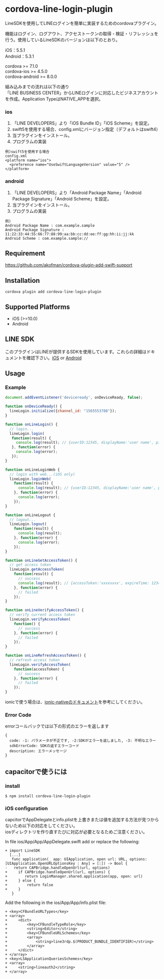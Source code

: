 # cordova-line-login-plugin
LineSDKを使用してLINEログインを簡単に実装するためのcordovaプラグイン。　　

機能はログイン、ログアウト、アクセストークンの取得・検証・リフレッシュを行う。使用しているLineSDKのバージョンは以下のとおり。  

iOS：5.5.1  
Android：5.3.1  

cordova >= 7.1.0  
cordova-ios >= 4.5.0  
cordova-android >= 8.0.0  

組み込みまでの流れは以下の通り  
「LINE BUSINESS CENTER」からLINEログインに対応したビジネスアカウントを作成。Application TypeはNATIVE_APPを選択。

### ios
1. 「LINE DEVELOPERS」より「iOS Bundle ID」「iOS Scheme」を設定。
1. swift5を使用する場合、config.xmlにバージョン指定（デフォルトはswift4）
1. 当プラグインをインストール。
1. プログラムの実装

```
例)swift5を使用する場合
config.xml  
<platform name="ios">
  <preference name="UseSwiftLanguageVersion" value="5" />
</platform>
```

### android
1. 「LINE DEVELOPERS」より「Android Package Name」「Android Package Signature」「Android Scheme」を設定。
1. 当プラグインをインストール。
1. プログラムの実装

```
例)  
Android Package Name : com.example.sample
Android Package Signature : 11:22:33:44:55:66:77:88:99:aa:bb:cc:dd:ee:ff:gg:hh:ii:jj:kk
Android Scheme : com.example.sample://
```

## Requirement
https://github.com/akofman/cordova-plugin-add-swift-support  

## Installation
```
cordova plugin add cordova-line-login-plugin
```

## Supported Platforms
- iOS (>=10.0)
- Android

## LINE SDK
このプラグインはLINEが提供するSDKを使用しています。これらの詳細はドキュメントを確認下さい。[iOS](https://developers.line.me/ja/docs/ios-sdk/) or 
[Android](https://developers.line.me/ja/docs/android-sdk/)

## Usage

### Example

```js
document.addEventListener('deviceready', onDeviceReady, false);

function onDeviceReady() {
  lineLogin.initialize({channel_id: "1565553788"});
}

function onLineLogin() {
  // login...
  lineLogin.login(
   function(result) {
     console.log(result); // {userID:12345, displayName:'user name', pictureURL:'thumbnail url'}
   }, function(error) {
     console.log(error);
   });
}

function onLineLoginWeb {
  // login with web...(iOS only)
  lineLogin.loginWeb(
    function(result) {
      console.log(result); // {userID:12345, displayName:'user name', pictureURL:'thumbnail url'}
    }, function(error) {
      console.log(error);
    });
}

function onLineLogout {
  // logout...
  lineLogin.logout(
    function(result) {
      console.log(result);
    }, function(error) {
      console.log(error);
    });
}

function onLineGetAccessToken() {
  // get access token
  lineLogin.getAccessToken(
    function(result) {
      // success
      console.log(result); // {accessToken:'xxxxxxxx', expireTime: 123456789}
    }, function(error) {
      // failed
    });
}

function onLineVerifyAccessToken() {
  // verify current access token
  lineLogin.verifyAccessToken(
    function() {
      // success
    }, function(error) {
      // failed
    });
}

function onLineRefreshAccessToken() {
  // refresh access token
  lineLogin.verifyAccessToken(
    function(accessToken) {
      // success
    }, function(error) {
      // failed
    });
}
```

ionicで使う場合は、[ionic-nativeのドキュメント](https://ionicframework.com/docs/native/line-login)を参考にしてください。

### Error Code
errorコールバックでは以下の形式のエラーを返します
```
{
  code: -1: パラメータが不正です, -2:SDKがエラーを返しました, -3: 不明なエラー
  sdkErrorCode: SDKの返すエラーコード
  description: エラーメッセージ
}
```

## capacitorで使うには

### install
```
$ npm install cordova-line-login-plugin
```

### iOS configuration

capcitorでAppDelegateとinfo.plistを上書きまたは値を追加する方法が見つからないため以下の対応をしてください。   
iosディレクトリを作り直すたびに対応が必要となるためご注意ください。  

In file ios/App/App/AppDelegate.swift add or replace the following:
```
+ import LineSDK
  [...]
   func application(_ app: UIApplication, open url: URL, options: [UIApplication.OpenURLOptionsKey : Any] = [:]) -> Bool {
-   return CAPBridge.handleOpenUrl(url, options)
+     if CAPBridge.handleOpenUrl(url, options) {
+        return LoginManager.shared.application(app, open: url)
+     } else {
+         return false
+     }
   }
```

Add the following in the ios/App/App/info.plist file:  
```
+ <key>CFBundleURLTypes</key>
+ <array>
+     <dict>
+         <key>CFBundleTypeRole</key>
+         <string>Editor</string>
+         <key>CFBundleURLSchemes</key>
+         <array>
+             <string>line3rdp.$(PRODUCT_BUNDLE_IDENTIFIER)</string>
+         </array>
+     </dict>
+ </array>
+ <key>LSApplicationQueriesSchemes</key>
+ <array>
+     <string>lineauth2</string>
+ </array>
```
